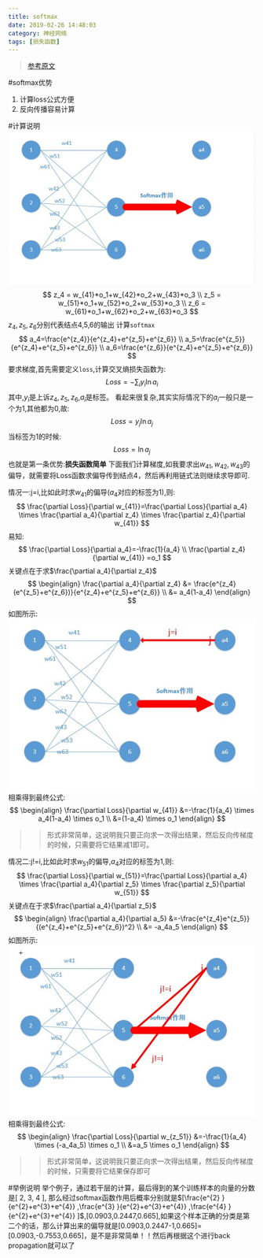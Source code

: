 ```yaml
---
title: softmax
date: 2019-02-26 14:48:03
category: 神经网络
tags: [损失函数]
---
```

>[参考原文](https://zhuanlan.zhihu.com/p/25723112)

#softmax优势
1. 计算loss公式方便
2. 反向传播容易计算

#计算说明
![](/img/softmax1.jpg)
$$
z_4 = w_{41}*o_1+w_{42}*o_2+w_{43}*o_3 \\
z_5 = w_{51}*o_1+w_{52}*o_2+w_{53}*o_3 \\
z_6 = w_{61}*o_1+w_{62}*o_2+w_{63}*o_3
$$
$z_4,z_5,z_6$分别代表结点4,5,6的输出
计算`softmax`
$$
a_4=\frac{e^{z_4}}{e^{z_4}+e^{z_5}+e^{z_6}} \\
a_5=\frac{e^{z_5}}{e^{z_4}+e^{z_5}+e^{z_6}} \\
a_6=\frac{e^{z_6}}{e^{z_4}+e^{z_5}+e^{z_6}}
$$
要求梯度,首先需要定义`loss`,计算交叉熵损失函数为:
$$
Loss= -\sum_i y_i\ln a_i
$$
其中,$y_i$是上诉$z_4,z_5,z_6$,$a_i$是标签。
看起来很复杂,其实实际情况下的$a_i$一般只是一个为1,其他都为0,故:
$$
Loss = y_j \ln a_j
$$
当标签为1的时候:
$$
Loss = \ln a_j
$$
也就是第一条优势:**损失函数简单**
下面我们计算梯度,如我要求出$w_{41},w_{42},w_{43}$的偏导，就需要将Loss函数求偏导传到结点4，然后再利用链式法则继续求导即可.

情况一:j=i,比如此时求$w_{41}$的偏导($a_4$对应的标签为1),则:
$$
\frac{\partial Loss}{\partial w_{41}}=\frac{\partial Loss}{\partial a_4} \times \frac{\partial a_4}{\partial z_4} \times \frac{\partial z_4}{\partial w_{41}}
$$
易知:
$$
\frac{\partial Loss}{\partial a_4}=-\frac{1}{a_4} \\
\frac{\partial z_4}{\partial w_{41}} =o_1
$$
关键点在于求$\frac{\partial a_4}{\partial z_4}$
$$
\begin{align}
\frac{\partial a_4}{\partial z_4} &= \frac{e^{z_4}(e^{z_5}+e^{z_6})}{e^{z_4}+e^{z_5}+e^{z_6}} \\
&= a_4(1-a_4)
\end{align}
$$
如图所示:
![](/img/softmax2.jpg)
相乘得到最终公式:
$$
\begin{align}
\frac{\partial Loss}{\partial w_{41}} &=-\frac{1}{a_4} \times a_4(1-a_4) \times o_1 \\
&=(1-a_4) \times o_1
\end{align}
$$
>>形式非常简单，这说明我只要正向求一次得出结果，然后反向传梯度的时候，只需要将它结果减1即可。

情况二:j!=i,比如此时求$w_{51}$的偏导,$a_4$对应的标签为1,则:
$$
\frac{\partial Loss}{\partial w_{51}}=\frac{\partial Loss}{\partial a_4} \times \frac{\partial a_4}{\partial z_5} \times \frac{\partial z_5}{\partial w_{51}}
$$
关键点在于求$\frac{\partial a_4}{\partial z_5}$
$$
\begin{align}
\frac{\partial a_4}{\partial a_5} &=-\frac{e^{z_4}e^{z_5}}{(e^{z_4}+e^{z_5}+e^{z_6})^2} \\
&= -a_4a_5
\end{align}
$$
如图所示:
![](/img/softmax3.jpg)
相乘得到最终公式:
$$
\begin{align}
\frac{\partial Loss}{\partial w_{z_51}} &=-\frac{1}{a_4} \times (-a_4a_5) \times o_1 \\
&=a_5 \times o_1
\end{align}
$$
>>形式非常简单，这说明我只要正向求一次得出结果，然后反向传梯度的时候，只需要将它结果保存即可

#举例说明
举个例子，通过若干层的计算，最后得到的某个训练样本的向量的分数是[ 2, 3, 4 ], 
那么经过softmax函数作用后概率分别就是$[\frac{e^{2} }{e^{2}+e^{3}+e^{4}} 
,\frac{e^{3} }{e^{2}+e^{3}+e^{4}} ,\frac{e^{4} }{e^{2}+e^{3}+e^{4}} ]$,[0.0903,0.2447,0.665],如果这个样本正确的分类是第二个的话，那么计算出来的偏导就是[0.0903,0.2447-1,0.665]=[0.0903,-0.7553,0.665]，是不是非常简单！！然后再根据这个进行back propagation就可以了